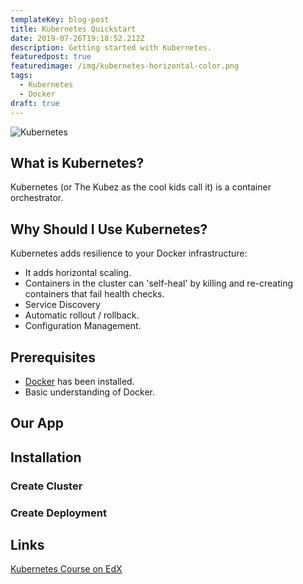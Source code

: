 ```yaml
---
templateKey: blog-post
title: Kubernetes Quickstart
date: 2019-07-26T19:18:52.212Z
description: Getting started with Kubernetes.
featuredpost: true
featuredimage: /img/kubernetes-horizontal-color.png
tags:
  - Kubernetes
  - Docker
draft: true
---
```

![Kubernetes](/img/kubernetes-horizontal-color.png)

## What is Kubernetes?
Kubernetes (or The Kubez as the cool kids call it) is a container orchestrator.

## Why Should I Use Kubernetes?
Kubernetes adds resilience to your Docker infrastructure: 
- It adds horizontal scaling. 
- Containers in the cluster can 'self-heal' by killing and re-creating containers that fail health checks. 
- Service Discovery
- Automatic rollout / rollback.
- Configuration Management.

## Prerequisites
- [Docker](https://docs.docker.com/install/) has been installed.
- Basic understanding of Docker.

## Our App

## Installation

### Create Cluster

### Create Deployment

## Links
[Kubernetes Course on EdX](https://courses.edx.org/courses/course-v1:LinuxFoundationX+LFS158x+2T2019)